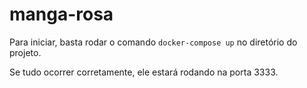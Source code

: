 # manga-rosa

Para iniciar, basta rodar o comando ```docker-compose up``` no diretório do projeto.

Se tudo ocorrer corretamente, ele estará rodando na porta 3333.
